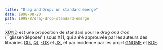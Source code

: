 ```yaml
---
title: "Drag and Drop: un standard émerge"
date: 1998-08-20
path: 1998/8/drag-drop-standard-emerge
---
```


<P>
<A HREF="http://www.cco.caltech.edu/~jafl/xdnd/">XDND</A> est une proposition
de standard pour le <EM>drag and drop</EM> (``glisser/déposer'') sous X11,
qui a été approuvée par les auteurs des librairies
<A HREF="http://www.gtk.org/">Gtk</A>, <A HREF="http://www.troll.no/">Qt</A>,
<A HREF="http://cyberia.cfdrc.com/FOX/fox.html">FOX</A> et
<A HREF="http://www.cco.caltech.edu/~jafl/jx/">JX</A>, et par incidence
par les projet <A HREF="http://www.gnome.org/">GNOME</A> et
<A HREF="http://www.kde.org/">KDE</A>.
</P>


